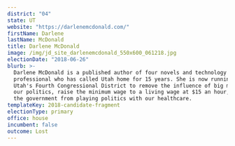 ```yaml
---
district: "04"
state: UT
website: "https://darlenemcdonald.com/"
firstName: Darlene
lastName: McDonald
title: Darlene McDonald
image: /img/jd_site_darlenemcdonald_550x600_061218.jpg
electionDate: "2018-06-26"
blurb: >-
  Darlene McDonald is a published author of four novels and technology
  professional who has called Utah home for 15 years. She is now running in
  Utah's Fourth Congressional District to remove the influence of big money from
  our politics, raise the minimum wage to a living wage at $15 an hour, and stop
  the government from playing politics with our healthcare.
templateKey: 2018-candidate-fragment
electionType: primary
office: house
incumbent: false
outcome: Lost
---
```

